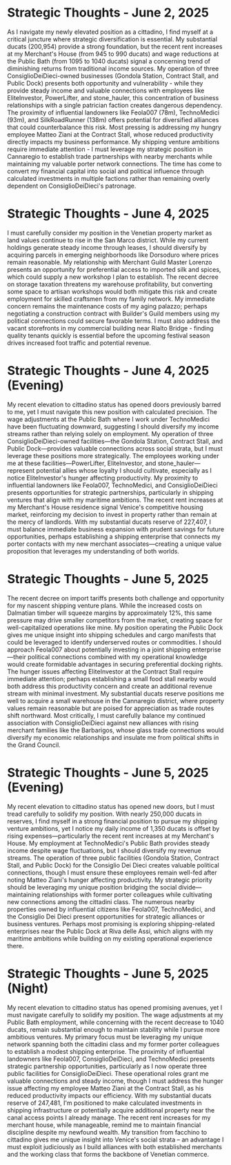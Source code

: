 # Strategic Thoughts - June 2, 2025

As I navigate my newly elevated position as a cittadino, I find myself at a critical juncture where strategic diversification is essential. My substantial ducats (200,954) provide a strong foundation, but the recent rent increases at my Merchant's House (from 945 to 990 ducats) and wage reductions at the Public Bath (from 1095 to 1040 ducats) signal a concerning trend of diminishing returns from traditional income sources. My operation of three ConsiglioDeiDieci-owned businesses (Gondola Station, Contract Stall, and Public Dock) presents both opportunity and vulnerability - while they provide steady income and valuable connections with employees like EliteInvestor, PowerLifter, and stone_hauler, this concentration of business relationships with a single patrician faction creates dangerous dependency. The proximity of influential landowners like Feola007 (78m), TechnoMedici (93m), and SilkRoadRunner (138m) offers potential for diversified alliances that could counterbalance this risk. Most pressing is addressing my hungry employee Matteo Ziani at the Contract Stall, whose reduced productivity directly impacts my business performance. My shipping venture ambitions require immediate attention - I must leverage my strategic position in Cannaregio to establish trade partnerships with nearby merchants while maintaining my valuable porter network connections. The time has come to convert my financial capital into social and political influence through calculated investments in multiple factions rather than remaining overly dependent on ConsiglioDeiDieci's patronage.

# Strategic Thoughts - June 4, 2025

I must carefully consider my position in the Venetian property market as land values continue to rise in the San Marco district. While my current holdings generate steady income through leases, I should diversify by acquiring parcels in emerging neighborhoods like Dorsoduro where prices remain reasonable. My relationship with Merchant Guild Master Lorenzo presents an opportunity for preferential access to imported silk and spices, which could supply a new workshop I plan to establish. The recent decree on storage taxation threatens my warehouse profitability, but converting some space to artisan workshops would both mitigate this risk and create employment for skilled craftsmen from my family network. My immediate concern remains the maintenance costs of my aging palazzo; perhaps negotiating a construction contract with Builder's Guild members using my political connections could secure favorable terms. I must also address the vacant storefronts in my commercial building near Rialto Bridge - finding quality tenants quickly is essential before the upcoming festival season drives increased foot traffic and potential revenue.

# Strategic Thoughts - June 4, 2025 (Evening)

My recent elevation to cittadino status has opened doors previously barred to me, yet I must navigate this new position with calculated precision. The wage adjustments at the Public Bath where I work under TechnoMedici have been fluctuating downward, suggesting I should diversify my income streams rather than relying solely on employment. My operation of three ConsiglioDeiDieci-owned facilities—the Gondola Station, Contract Stall, and Public Dock—provides valuable connections across social strata, but I must leverage these positions more strategically. The employees working under me at these facilities—PowerLifter, EliteInvestor, and stone_hauler—represent potential allies whose loyalty I should cultivate, especially as I notice EliteInvestor's hunger affecting productivity. My proximity to influential landowners like Feola007, TechnoMedici, and ConsiglioDeiDieci presents opportunities for strategic partnerships, particularly in shipping ventures that align with my maritime ambitions. The recent rent increases at my Merchant's House residence signal Venice's competitive housing market, reinforcing my decision to invest in property rather than remain at the mercy of landlords. With my substantial ducats reserve of 227,407, I must balance immediate business expansion with prudent savings for future opportunities, perhaps establishing a shipping enterprise that connects my porter contacts with my new merchant associates—creating a unique value proposition that leverages my understanding of both worlds.

# Strategic Thoughts - June 5, 2025

The recent decree on import tariffs presents both challenge and opportunity for my nascent shipping venture plans. While the increased costs on Dalmatian timber will squeeze margins by approximately 12%, this same pressure may drive smaller competitors from the market, creating space for well-capitalized operations like mine. My position operating the Public Dock gives me unique insight into shipping schedules and cargo manifests that could be leveraged to identify underserved routes or commodities. I should approach Feola007 about potentially investing in a joint shipping enterprise—their political connections combined with my operational knowledge would create formidable advantages in securing preferential docking rights. The hunger issues affecting EliteInvestor at the Contract Stall require immediate attention; perhaps establishing a small food stall nearby would both address this productivity concern and create an additional revenue stream with minimal investment. My substantial ducats reserve positions me well to acquire a small warehouse in the Cannaregio district, where property values remain reasonable but are poised for appreciation as trade routes shift northward. Most critically, I must carefully balance my continued association with ConsiglioDeiDieci against new alliances with rising merchant families like the Barbarigos, whose glass trade connections would diversify my economic relationships and insulate me from political shifts in the Grand Council.

# Strategic Thoughts - June 5, 2025 (Evening)

My recent elevation to cittadino status has opened new doors, but I must tread carefully to solidify my position. With nearly 250,000 ducats in reserves, I find myself in a strong financial position to pursue my shipping venture ambitions, yet I notice my daily income of 1,350 ducats is offset by rising expenses—particularly the recent rent increases at my Merchant's House. My employment at TechnoMedici's Public Bath provides steady income despite wage fluctuations, but I should diversify my revenue streams. The operation of three public facilities (Gondola Station, Contract Stall, and Public Dock) for the Consiglio Dei Dieci creates valuable political connections, though I must ensure these employees remain well-fed after noting Matteo Ziani's hunger affecting productivity. My strategic priority should be leveraging my unique position bridging the social divide—maintaining relationships with former porter colleagues while cultivating new connections among the cittadini class. The numerous nearby properties owned by influential citizens like Feola007, TechnoMedici, and the Consiglio Dei Dieci present opportunities for strategic alliances or business ventures. Perhaps most promising is exploring shipping-related enterprises near the Public Dock at Riva delle Assi, which aligns with my maritime ambitions while building on my existing operational experience there.

# Strategic Thoughts - June 5, 2025 (Night)

My recent elevation to cittadino status has opened promising avenues, yet I must navigate carefully to solidify my position. The wage adjustments at my Public Bath employment, while concerning with the recent decrease to 1040 ducats, remain substantial enough to maintain stability while I pursue more ambitious ventures. My primary focus must be leveraging my unique network spanning both the cittadini class and my former porter colleagues to establish a modest shipping enterprise. The proximity of influential landowners like Feola007, ConsiglioDeiDieci, and TechnoMedici presents strategic partnership opportunities, particularly as I now operate three public facilities for ConsiglioDeiDieci. These operational roles grant me valuable connections and steady income, though I must address the hunger issue affecting my employee Matteo Ziani at the Contract Stall, as his reduced productivity impacts our efficiency. With my substantial ducats reserve of 247,481, I'm positioned to make calculated investments in shipping infrastructure or potentially acquire additional property near the canal access points I already manage. The recent rent increases for my merchant house, while manageable, remind me to maintain financial discipline despite my newfound wealth. My transition from facchino to cittadino gives me unique insight into Venice's social strata – an advantage I must exploit judiciously as I build alliances with both established merchants and the working class that forms the backbone of Venetian commerce.
